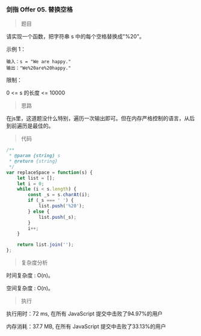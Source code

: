 ### 剑指 Offer 05. 替换空格

> 题目

请实现一个函数，把字符串 s 中的每个空格替换成"%20"。

示例 1：
```
输入：s = "We are happy."
输出："We%20are%20happy."
```

限制：

0 <= s 的长度 <= 10000

> 思路

在js里，这道题没什么特别，遍历一次输出即可。但在内存严格控制的语言，从后到前遍历是最佳的。

> 代码

```js
/**
 * @param {string} s
 * @return {string}
 */
var replaceSpace = function(s) {
    let list = [];
    let i = 0;
    while (i < s.length) {
        const _s = s.charAt(i);
        if (_s === ' ') {
            list.push('%20');
        } else {
            list.push(_s);
        }
        i++;
    }

    return list.join('');
};
```

> 复杂度分析

时间复杂度 : O(n)。

空间复杂度 : O(n)。

> 执行

执行用时：72 ms, 在所有 JavaScript 提交中击败了94.97%的用户

内存消耗：37.7 MB, 在所有 JavaScript 提交中击败了33.13%的用户